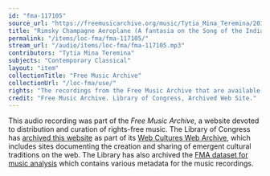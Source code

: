 ```yaml
---
id: "fma-117105"
source_url: "https://freemusicarchive.org/music/Tytia_Mina_Teremina/2019090810542410/Rimsky_Champagne_Aeroplane_A_fantasia_on_the_Song_of_the_Indian_Guest_by_Rimsky-Korsakov"
title: "Rimsky Champagne Aeroplane (A fantasia on the Song of the Indian Guest by Rimsky-Korsakov)"
permalink: "/items/loc-fma/fma-117105/"
stream_url: "/audio/items/loc-fma/fma-117105.mp3"
contributors: "Tytia Mina Teremina"
subjects: "Contemporary Classical"
layout: "item"
collectionTitle: "Free Music Archive"
collectionUrl: "/loc-fma/use/"
rights: "The recordings from the Free Music Archive that are available on Citizen DJ have a CC0 1.0 Universal License (Public Domain Dedication) which means you can copy, modify, distribute and perform the work, even for commercial purposes, all without asking permission."
credit: "Free Music Archive. Library of Congress, Archived Web Site."
---
```


This audio recording was part of the _Free Music Archive_, a website devoted to distribution and curation of rights-free music. The Library of Congress has [archived this website](https://www.loc.gov/item/lcwaN0026492/) as part of its [Web Cultures Web Archive](https://www.loc.gov/collections/web-cultures-web-archive/about-this-collection/), which includes sites documenting the creation and sharing of emergent cultural traditions on the web. The Library has also archived the [FMA dataset for music analysis](https://catalog.loc.gov/vwebv/search?searchCode=LCCN&searchArg=2018655052&searchType=1&permalink=y) which contains various metadata for the music recordings.